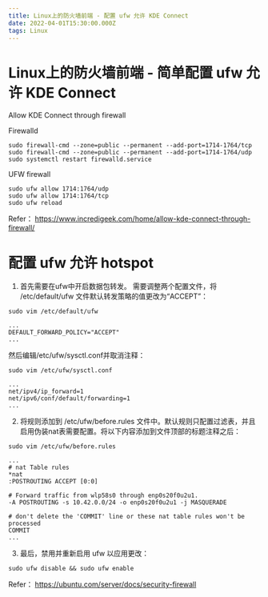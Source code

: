 ```yaml
---
title: Linux上的防火墙前端 - 配置 ufw 允许 KDE Connect
date: 2022-04-01T15:30:00.000Z
tags: Linux
---
```



# Linux上的防火墙前端 - 简单配置 ufw 允许 KDE Connect
Allow KDE Connect through firewall

Firewalld
```
sudo firewall-cmd --zone=public --permanent --add-port=1714-1764/tcp
sudo firewall-cmd --zone=public --permanent --add-port=1714-1764/udp
sudo systemctl restart firewalld.service
```

UFW firewall
<!-- more -->
```
sudo ufw allow 1714:1764/udp
sudo ufw allow 1714:1764/tcp
sudo ufw reload
```

Refer：
https://www.incredigeek.com/home/allow-kde-connect-through-firewall/

# 配置 ufw 允许 hotspot

1. 首先需要在ufw中开启数据包转发。
需要调整两个配置文件，将 /etc/default/ufw 文件默认转发策略的值更改为“ACCEPT”：

```
sudo vim /etc/default/ufw

...
DEFAULT_FORWARD_POLICY="ACCEPT"
...
```

然后编辑/etc/ufw/sysctl.conf并取消注释：

```
sudo vim /etc/ufw/sysctl.conf

...
net/ipv4/ip_forward=1  
net/ipv6/conf/default/forwarding=1  
...
```

2. 将规则添加到 /etc/ufw/before.rules 文件中。默认规则只配置过滤表，并且启用伪装nat表需要配置。将以下内容添加到文件顶部的标题注释之后：

```
sudo vim /etc/ufw/before.rules

...
# nat Table rules
*nat
:POSTROUTING ACCEPT [0:0]

# Forward traffic from wlp58s0 through enp0s20f0u2u1.
-A POSTROUTING -s 10.42.0.0/24 -o enp0s20f0u2u1 -j MASQUERADE

# don't delete the 'COMMIT' line or these nat table rules won't be processed
COMMIT
...
```

3. 最后，禁用并重新启用 ufw 以应用更改：
```
sudo ufw disable && sudo ufw enable
```

Refer：
https://ubuntu.com/server/docs/security-firewall
